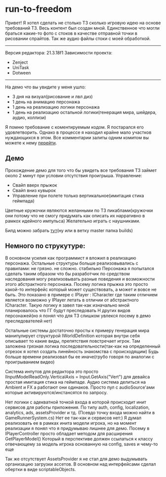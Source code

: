 # run-to-freedom

Привет! Я хотел сделать не столько ТЗ сколько игровую идею на основе требований ТЗ. 
Весь контент был создан мной. Единственное что могли браться какие-то фото с стоков в качестве отправной точки в рисовании спрайтов. Так же аудио файлы стоки с моей обработкой.

---
Версия редактора: 21.3.18f1
Зависимости проекта:
- Zenject
- UniTask
- Dotween
---

На демо что вы увидите у меня ушло:
- 3 дня на визуал(рисование и лвл диз)
- 1 день на анимацию персонажа
- 1 день на реализацию логики персонажа
- 1 день на реализацию остальной логики(генерация мира, шейдера, аудио, коллизи)

Я помню требование с коментируемым кодом. Я постарался его удовлетворить. Однако в процессе я находил крайне мало участков нуждающихся в этом. Все комментарии залиты одним комитом вы можете к нему [перейти](https://github.com/kulikIlyaG/run-to-freedom/commit/8d17c7f5eedca1760c28fa6fe7d9e671581c00a4).

## Демо
Прохождение демо для того что бы увидеть все требования ТЗ займет около 2 минут при условии отсутствия проигрыша.
Управление:
- Свайп вверх прыжок
- Свайп вниз кувырок
- Управление при полете только вертикальное(имитация стика геймпада)

Цветные кружочки являются желанными по ТЗ пикаблами(кружочки они потому что не смогу придумать как описать их нарративно в рамкох идейного импульса)
Желательно играть с наушниками.

Билд можно забрать [тут](https://drive.google.com/file/d/1NGNHdomS-uoSpkMFR_bjVSva7MMppQ4N/view?usp=sharing)(ну или в ветку master папка builds)

## Немного по струкутуре:

В основном усилия как программист я вложил в реализацию персонажа. Остальные структуры больше реализовывались с правилами: не грязно. не сложно. стабильно
Персонажа я попытался сделать таким образом что бы разработчик по средством наследования могу реализовывать разные поведения и возможности этого абстрактного персонажа. 
Посему логика прыжка это просто какой-то интерфейс который может существовать, а может и вовсе не быть. Это показано в примере с IPlayer : ICharacter где таким отличием является возможно у IPlayer летать в отличии от абстрактного ICharacter.
Такую логику я завел так-как изначально мной планировалось что ГГ будут преследовать Н других видов персонажей(но я понял что для ТЗ слишком увлекся посему в демо преследователей нет)

Остальные системы достаточно просты
к примеру генерация мира манипулирует структурой IWorldDefinition которая внутри себя описывает то какие виды, препятствия повстречает игрок. Там заложена грязная логика последовательности(так-как на определенный отрезок я хотел создать линейность знакомства с происходящим) Будь больше времени реализовал бы ее иначе(грубо говоря по аналогии с проигрыванием видео)

Система инпутов для редактора это просто IInputModelReadOnly.VerticalAxis = Input.GetAxis("Vert") для девайса простая имитация стика на геймпаде.
Аудио система делиться на Ambient и FX а работают они одинаков. Просто пул с audioSource'ами которые активируются/инстансятся по запросу.

Нет логики с адекватной точкой входа в которой происходит инит сервисов для работы приложения. По типу auth, config, localization, analytics, ads, assetsProvider и тд.
(Псевдо точку входа можно найти в GameRunnerSystem.cs)
Нет ее так-как и сервисов нет:) Я думал реализовать ее в рамках инита модели игрока, но на момент реализации я понял что я придумываю лишнее для демо. 
Посему в IPlayerController просто обладает методом для расширения GetPlayerModel()
Который в перспективе должен ссылаться к классу отвечающему за модель игрока основанную на config, saves и чему-то еще

Так же отсутствует AssetsProvider я не стал для демо выдумывать организацию загрузки ассетов. В основном над интерфейсами сделал обертки в виде scriptableObjects.
